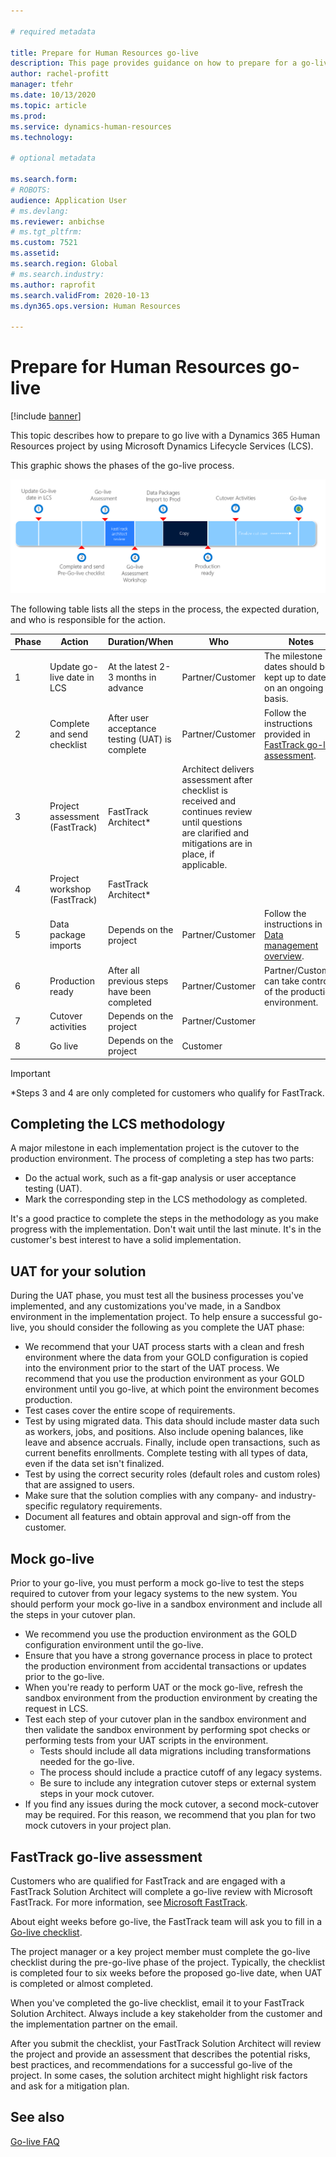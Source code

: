 ```yaml
---

# required metadata

title: Prepare for Human Resources go-live
description: This page provides guidance on how to prepare for a go-live with Dynamics 365 Human Resources.
author: rachel-profitt
manager: tfehr
ms.date: 10/13/2020
ms.topic: article
ms.prod: 
ms.service: dynamics-human-resources
ms.technology: 

# optional metadata

ms.search.form: 
# ROBOTS: 
audience: Application User
# ms.devlang: 
ms.reviewer: anbichse
# ms.tgt_pltfrm: 
ms.custom: 7521
ms.assetid: 
ms.search.region: Global
# ms.search.industry: 
ms.author: raprofit
ms.search.validFrom: 2020-10-13
ms.dyn365.ops.version: Human Resources

---
```


# Prepare for Human Resources go-live

[!include [banner](../includes/banner.md)]

This topic describes how to prepare to go live with a Dynamics 365 Human Resources project by using Microsoft Dynamics Lifecycle Services (LCS). 

This graphic shows the phases of the go-live process. 

![Go-live process](./media/hr-admin-go-live-prepare-process.png)

The following table lists all the steps in the process, the expected duration, and who is responsible for the action.

| Phase | Action | Duration/When | Who | Notes |
| --- | --- | --- | --- |--- |
| 1 | Update go-live date in LCS | At the latest 2-3 months in advance | Partner/Customer | The milestone dates should be kept up to date on an ongoing basis. |
| 2 | Complete and send checklist | After user acceptance testing (UAT) is complete | Partner/Customer | Follow the instructions provided in [FastTrack go-live assessment](hr-admin-go-live-prepare.md#fasttrack-go-live-assessment). |
| 3 | Project assessment (FastTrack) | FastTrack Architect* | Architect delivers assessment after checklist is received and continues review until questions are clarified and mitigations are in place, if applicable. |
| 4 | Project workshop (FastTrack) | FastTrack Architect* | |
| 5 | Data package imports | Depends on the project | Partner/Customer | Follow the instructions in [Data management overview](https://docs.microsoft.com/dynamics365/fin-ops-core/dev-itpro/data-entities/data-entities-data-packages).|
| 6 | Production ready | After all previous steps have been completed | Partner/Customer | Partner/Customer can take control of the production environment.|
| 7 | Cutover activities | Depends on the project | Partner/Customer | |
| 8 | Go live | Depends on the project | Customer | |

> [!IMPORTANT]
> *Steps 3 and 4 are only completed for customers who qualify for FastTrack.

## Completing the LCS methodology

A major milestone in each implementation project is the cutover to the production environment. The process of completing a step has two parts: 

- Do the actual work, such as a fit-gap analysis or user acceptance testing (UAT). 
- Mark the corresponding step in the LCS methodology as completed. 

It's a good practice to complete the steps in the methodology as you make progress with the implementation. Don't wait until the last minute. It's in the customer's best interest to have a solid implementation. 

## UAT for your solution

During the UAT phase, you must test all the business processes you've implemented, and any customizations you've made, in a Sandbox environment in the implementation project. To help ensure a successful go-live, you should consider the following as you complete the UAT phase: 

- We recommend that your UAT process starts with a clean and fresh environment where the data from your GOLD configuration is copied into the environment prior to the start of the UAT process. We recommend that you use the production environment as your GOLD environment until you go-live, at which point the environment becomes production.
- Test cases cover the entire scope of requirements. 
- Test by using migrated data. This data should include master data such as workers, jobs, and positions. Also include opening balances, like leave and absence accruals. Finally, include open transactions, such as current benefits enrollments. Complete testing with all types of data, even if the data set isn't finalized. 
- Test by using the correct security roles (default roles and custom roles) that are assigned to users. 
- Make sure that the solution complies with any company- and industry-specific regulatory requirements. 
- Document all features and obtain approval and sign-off from the customer. 

## Mock go-live

Prior to your go-live, you must perform a mock go-live to test the steps required to cutover from your legacy systems to the new system. You should perform your mock go-live in a sandbox environment and include all the steps in your cutover plan.

- We recommend you use the production environment as the GOLD configuration environment until the go-live.
- Ensure that you have a strong governance process in place to protect the production environment from accidental transactions or updates prior to the go-live.
- When you're ready to perform UAT or the mock go-live, refresh the sandbox environment from the production environment by creating the request in LCS.
- Test each step of your cutover plan in the sandbox environment and then validate the sandbox environment by performing spot checks or performing tests from your UAT scripts in the environment.
  - Tests should include all data migrations including transformations needed for the go-live.
  - The process should include a practice cutoff of any legacy systems.
  - Be sure to include any integration cutover steps or external system steps in your mock cutover.
- If you find any issues during the mock cutover, a second mock-cutover may be required. For this reason, we recommend that you plan for two mock cutovers in your project plan.

## FastTrack go-live assessment

Customers who are qualified for FastTrack and are engaged with a FastTrack Solution Architect will complete a go-live review with Microsoft FastTrack. For more information, see [Microsoft FastTrack](https://docs.microsoft.com/dynamics365/fin-ops-core/fin-ops/get-started/fasttrack-dynamics-365-overview). 

About eight weeks before go-live, the FastTrack team will ask you to fill in a [Go-live checklist](https://go.microsoft.com/fwlink/?linkid=2146013).

The project manager or a key project member must complete the go-live checklist during the pre-go-live phase of the project. Typically, the checklist is completed four to six weeks before the proposed go-live date, when UAT is completed or almost completed. 

When you've completed the go-live checklist, email it to your FastTrack Solution Architect. Always include a key stakeholder from the customer and the implementation partner on the email. 

After you submit the checklist, your FastTrack Solution Architect will review the project and provide an assessment that describes the potential risks, best practices, and recommendations for a successful go-live of the project. In some cases, the solution architect might highlight risk factors and ask for a mitigation plan. 

## See also

[Go-live FAQ](hr-admin-go-live-faq.md)
